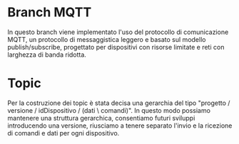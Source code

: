 # Branch MQTT

In questo branch viene implementato l'uso del protocollo di comunicazione MQTT, un protocollo di messaggistica leggero e basato sul modello publish/subscribe, progettato per dispositivi con risorse limitate e reti con larghezza di banda ridotta.

# Topic 

Per la costruzione dei topic è stata decisa una gerarchia del tipo "progetto / versione / idDispositivo / (dati \ comandi)". In questo modo possiamo mantenere una struttura gerarchica, consentiamo futuri sviluppi introducendo una versione, riusciamo a tenere separato l'invio e la ricezione di comandi e dati per ogni dispositivo.
